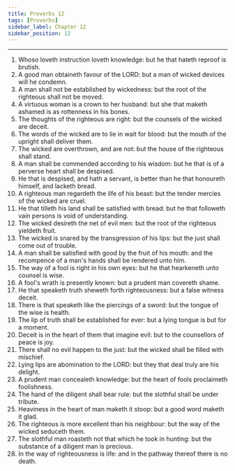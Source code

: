 ```yaml
---
title: Proverbs 12
tags: [Proverbs]
sidebar_label: Chapter 12
sidebar_position: 12
---
```


---
1. Whoso loveth instruction loveth knowledge: but he that hateth reproof is brutish.
2. A good man obtaineth favour of the LORD: but a man of wicked devices will he condemn.
3. A man shall not be established by wickedness: but the root of the righteous shall not be moved.
4. A virtuous woman is a crown to her husband: but she that maketh ashamed is as rottenness in his bones.
5. The thoughts of the righteous are right: but the counsels of the wicked are deceit.
6. The words of the wicked are to lie in wait for blood: but the mouth of the upright shall deliver them.
7. The wicked are overthrown, and are not: but the house of the righteous shall stand.
8. A man shall be commended according to his wisdom: but he that is of a perverse heart shall be despised.
9. He that is despised, and hath a servant, is better than he that honoureth himself, and lacketh bread.
10. A righteous man regardeth the life of his beast: but the tender mercies of the wicked are cruel.
11. He that tilleth his land shall be satisfied with bread: but he that followeth vain persons is void of understanding.
12. The wicked desireth the net of evil men: but the root of the righteous yieldeth fruit.
13. The wicked is snared by the transgression of his lips: but the just shall come out of trouble.
14. A man shall be satisfied with good by the fruit of his mouth: and the recompence of a man's hands shall be rendered unto him.
15. The way of a fool is right in his own eyes: but he that hearkeneth unto counsel is wise.
16. A fool's wrath is presently known: but a prudent man covereth shame.
17. He that speaketh truth sheweth forth righteousness: but a false witness deceit.
18. There is that speaketh like the piercings of a sword: but the tongue of the wise is health.
19. The lip of truth shall be established for ever: but a lying tongue is but for a moment.
20. Deceit is in the heart of them that imagine evil: but to the counsellors of peace is joy.
21. There shall no evil happen to the just: but the wicked shall be filled with mischief.
22. Lying lips are abomination to the LORD: but they that deal truly are his delight.
23. A prudent man concealeth knowledge: but the heart of fools proclaimeth foolishness.
24. The hand of the diligent shall bear rule: but the slothful shall be under tribute.
25. Heaviness in the heart of man maketh it stoop: but a good word maketh it glad.
26. The righteous is more excellent than his neighbour: but the way of the wicked seduceth them.
27. The slothful man roasteth not that which he took in hunting: but the substance of a diligent man is precious.
28. In the way of righteousness is life: and in the pathway thereof there is no death.